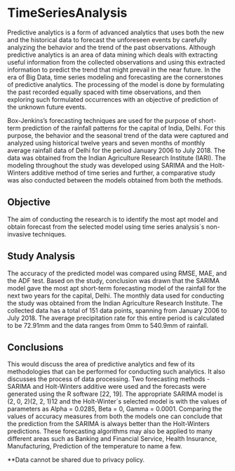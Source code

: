 # TimeSeriesAnalysis

Predictive analytics is a form of advanced analytics that uses both the new and the historical data to forecast the unforeseen events by carefully analyzing the behavior and the trend of the past observations. Although predictive analytics is an area of data mining which deals with extracting useful information from the collected observations and using this extracted information to predict the trend that might prevail in the near future. In the era of Big Data, time series modeling and forecasting are the cornerstones of predictive analytics. The processing of the model is done by formulating the past recorded equally spaced with time observations, and then exploring such formulated occurrences with an objective of prediction of the unknown future events.

Box-Jenkins’s forecasting techniques are used for the purpose of short-term prediction of the rainfall patterns for the capital of India, Delhi. For this purpose, the behavior and the seasonal trend of the data were captured and analyzed using historical twelve years and seven months of monthly average rainfall data of Delhi for the period January 2006 to July 2018. The data was obtained from the Indian Agriculture Research Institute (IARI). The modeling throughout the study was developed using SARIMA and the Holt-Winters additive method of time series and further, a comparative study was also conducted between the models obtained from both the methods.

## Objective
The aim of conducting the research is to identify the most apt model and obtain forecast from the selected model using time series analysis`s non-invasive techniques. 

## Study Analysis
The accuracy of the predicted model was compared using RMSE, MAE, and the ADF test. Based on the study, conclusion was drawn that the SARIMA model gave the most apt short-term forecasting model of the rainfall for the next two years for the capital, Delhi. The monthly data used for conducting the study was obtained from the Indian Agriculture Research Institute. The collected data has a total of 151 data points, spanning from January 2006 to July 2018. The average precipitation rate for this entire period is calculated to be 72.91mm and the data ranges from 0mm to 540.9mm of rainfall.

## Conclusions
This would discuss the area of predictive analytics and few of its methodologies that can be performed for conducting such analytics. It also discusses the process of data processing. Two forecasting methods -SARIMA and Holt-Winters additive were used and the forecasts were generated using the R software [22, 19]. The appropriate SARIMA model is (2, 0, 2)(2, 2, 1)12 and the Holt-Winter`s selected model is with the values of parameters as Alpha = 0.0285, Beta = 0, Gamma = 0.0001. Comparing the values of accuracy measures from both the models one can conclude that the prediction from the SARIMA is always better than the Holt-Winters predictions. These forecasting algorithms may also be applied to many different areas such as Banking and Financial Service, Health Insurance, Manufacturing, Prediction of the temperature to name a few.

**Data cannot be shared due to privacy policy.
